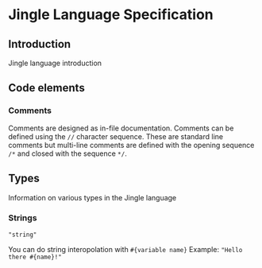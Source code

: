 # Jingle Language Specification
## Introduction
Jingle language introduction

## Code elements
### Comments
Comments are designed as in-file documentation. Comments can be defined using the `//` character sequence. These are standard line comments but multi-line comments are defined with the opening sequence `/*` and closed with the sequence `*/`.

## Types
Information on various types in the Jingle language
### Strings
`"string"`

You can do string interopolation with `#{variable name}` Example: `"Hello there #{name}!" `

